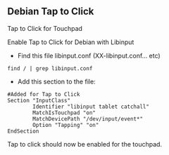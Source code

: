 ## Debian Tap to Click  
Tap to Click for Touchpad

Enable Tap to Click for Debian with Libinput  
- Find this file libinput.conf (XX-libinput.conf... etc)  
```
find / | grep libinput.conf
```

- Add this section to the file:  

``` 
#Added for Tap to Click
Section "InputClass"
        Identifier "libinput tablet catchall"
        MatchIsTouchpad "on"
        MatchDevicePath "/dev/input/event*"
        Option "Tapping" "on"
EndSection
```  

Tap to click should now be enabled for the touchpad.
